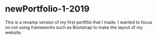 # newPortfolio-1-2019

This is a revamp version of my first portfilio that I made. 
I wanted to focus on not using frameworks such as Bootstrap to make the layout of my website.
